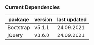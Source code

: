 ### Current Dependencies

| package | version  | last updated |
|---|---|---|
| Bootstrap | v5.1.1 | 24.09.2021 |
| jQuery | v3.6.0 | 24.09.2021 |
